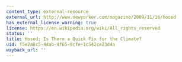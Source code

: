 ```yaml
---
content_type: external-resource
external_url: http://www.newyorker.com/magazine/2009/11/16/hosed
has_external_license_warning: true
license: https://en.wikipedia.org/wiki/All_rights_reserved
status: ''
title: Hosed; Is There a Quick Fix for the Climate?
uid: f5e2a8c5-44ab-4f65-9cfe-1c542ce23d4a
wayback_url: ''
---
```

